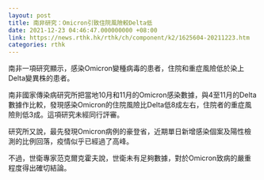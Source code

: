 ```yaml
---
layout: post
title: 南非研究：Omicron引致住院風險較Delta低
date: 2021-12-23 04:46:47.000000000 +08:00
link: https://news.rthk.hk/rthk/ch/component/k2/1625604-20211223.htm
categories: rthk
---
```


南非一項研究顯示，感染Omicron變種病毒的患者，住院和重症風險低於染上Delta變異株的患者。

南非國家傳染病研究所把當地10月和11月的Omicron感染數據，與4至11月的Delta數據作比較，發現感染Omicron的住院風險比Delta低8成左右，住院者的重症風險則低3成。這項研究未經同行評審。

研究所又說，最先發現Omicron病例的豪登省，近期單日新增感染個案及陽性檢測的比例回落，疫情似乎已經過了高峰。

不過，世衛專家范克爾克霍夫說，世衛未有足夠數據，對於Omicron致病的嚴重程度得出確切結論。
